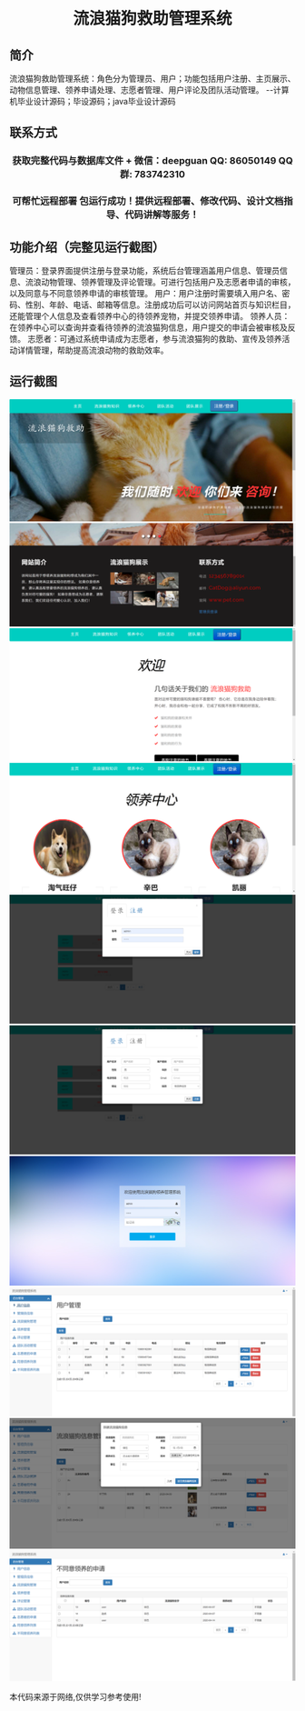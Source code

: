 <p><h1 align="center">流浪猫狗救助管理系统</h1></p>

## 简介
流浪猫狗救助管理系统：角色分为管理员、用户；功能包括用户注册、主页展示、动物信息管理、领养申请处理、志愿者管理、用户评论及团队活动管理。    --计算机毕业设计源码；毕设源码；java毕业设计源码


## 联系方式
<p><h3 align="center">获取完整代码与数据库文件 + 微信：deepguan QQ: 86050149 QQ群: 783742310</h3></p>
<p><h3 align="center">可帮忙远程部署 包运行成功！提供远程部署、修改代码、设计文档指导、代码讲解等服务！</h3></p>

## 功能介绍（完整见运行截图）
管理员：登录界面提供注册与登录功能，系统后台管理涵盖用户信息、管理员信息、流浪动物管理、领养管理及评论管理。可进行包括用户及志愿者申请的审核，以及同意与不同意领养申请的审核管理。 用户：用户注册时需要填入用户名、密码、性别、年龄、电话、邮箱等信息。注册成功后可以访问网站首页与知识栏目，还能管理个人信息及查看领养中心的待领养宠物，并提交领养申请。 领养人员：在领养中心可以查询并查看待领养的流浪猫狗信息，用户提交的申请会被审核及反馈。 志愿者：可通过系统申请成为志愿者，参与流浪猫狗的救助、宣传及领养活动详情管理，帮助提高流浪动物的救助效率。


## 运行截图
![](imgs/588112-20230211014658036-364316855.png)
![](imgs/588112-20230211014704282-298487416.png)
![](imgs/588112-20230211014708621-1133827571.png)
![](imgs/588112-20230211014712427-432927877.png)
![](imgs/588112-20230211014716647-1694423060.png)
![](imgs/588112-20230211014720586-2092080971.png)
![](imgs/588112-20230211014724812-1969658904.png)
![](imgs/588112-20230211014729182-2124610772.png)
![](imgs/588112-20230211014733557-2028840537.png)
![](imgs/588112-20230211014738120-1463060799.png)

<p>本代码来源于网络,仅供学习参考使用!</p>
